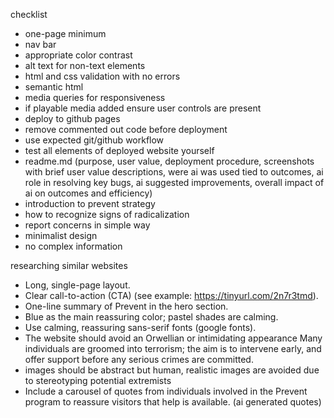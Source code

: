 checklist

-   one-page minimum
-   nav bar
-   appropriate color contrast
-   alt text for non-text elements
-   html and css validation with no errors
-   semantic html
-   media queries for responsiveness
-   if playable media added ensure user controls are present
-   deploy to github pages
-   remove commented out code before deployment
-   use expected git/github workflow
-   test all elements of deployed website yourself
-   readme.md (purpose, user value, deployment procedure,
    screenshots with brief
    user value descriptions, were ai was used tied to outcomes,
    ai role in resolving
    key bugs, ai suggested improvements, overall impact of ai on outcomes and
    efficiency)
-   introduction to prevent strategy
-   how to recognize signs of radicalization
-   report concerns in simple way
-   minimalist design
-   no complex information

researching similar websites

-   Long, single-page layout.
-   Clear call-to-action (CTA) (see example: https://tinyurl.com/2n7r3tmd).
-   One-line summary of Prevent in the hero section.
-   Blue as the main reassuring color; pastel shades are calming.
-   Use calming, reassuring sans-serif fonts (google fonts).
-   The website should avoid an Orwellian or intimidating appearance
    Many individuals are groomed into terrorism; the aim is to intervene early, and offer support before any serious crimes are committed.
-   images should be abstract but human, realistic images are
    avoided due to stereotyping potential extremists
-   Include a carousel of quotes from individuals involved in the
    Prevent program to reassure visitors that help is available. (ai generated quotes)
